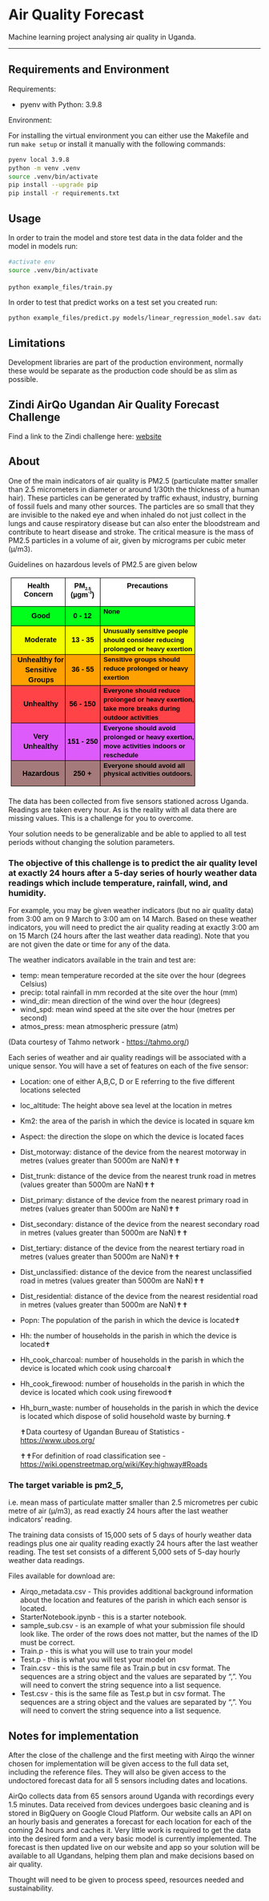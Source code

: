 # Air Quality Forecast

Machine learning project analysing air quality in Uganda.

---
## Requirements and Environment

Requirements:
- pyenv with Python: 3.9.8

Environment: 

For installing the virtual environment you can either use the Makefile and run `make setup` or install it manually with the following commands: 

```Bash
pyenv local 3.9.8
python -m venv .venv
source .venv/bin/activate
pip install --upgrade pip
pip install -r requirements.txt
```

## Usage

In order to train the model and store test data in the data folder and the model in models run:

```bash
#activate env
source .venv/bin/activate

python example_files/train.py  
```

In order to test that predict works on a test set you created run:

```bash
python example_files/predict.py models/linear_regression_model.sav data/X_test.csv data/y_test.csv
```

## Limitations

Development libraries are part of the production environment, normally these would be separate as the production code should be as slim as possible.

## Zindi AirQo Ugandan Air Quality Forecast Challenge

Find a link to the Zindi challenge here:
[website](https://zindi.africa/competitions/airqo-ugandan-air-quality-forecast-challenge)

## About

One of the main indicators of air quality is PM2.5 (particulate matter smaller than 2.5 micrometers in diameter or around 1/30th the thickness of a human hair). These particles can be generated by traffic exhaust, industry, burning of fossil fuels and many other sources. The particles are so small that they are invisible to the naked eye and when inhaled do not just collect in the lungs and cause respiratory disease but can also enter the bloodstream and contribute to heart disease and stroke. The critical measure is the mass of PM2.5 particles in a volume of air, given by micrograms per cubic meter (µ/m3).

Guidelines on hazardous levels of PM2.5 are given below

!["Guidelines"](/images/guidelines.png?raw=true "Guidelines")

The data has been collected from five sensors stationed across Uganda. Readings are taken every hour. As is the reality with all data there are missing values. This is a challenge for you to overcome.

Your solution needs to be generalizable and be able to applied to all test periods without changing the solution parameters.

### The objective of this challenge is to predict the air quality level at exactly 24 hours after a 5-day series of hourly weather data readings which include temperature, rainfall, wind, and humidity.

For example, you may be given weather indicators (but no air quality data) from 3:00 am on 9 March to 3:00 am on 14 March. Based on these weather indicators, you will need to predict the air quality reading at exactly 3:00 am on 15 March (24 hours after the last weather data reading). 
Note that you are not given the date or time for any of the data.

The weather indicators available in the train and test are:

* temp: mean temperature recorded at the site over the hour (degrees Celsius)
* precip: total rainfall in mm recorded at the site over the hour (mm)
* wind_dir: mean direction of the wind over the hour (degrees)
* wind_spd: mean wind speed at the site over the hour (metres per second)
* atmos_press: mean atmospheric pressure (atm)

(Data courtesy of Tahmo network - https://tahmo.org/)

Each series of weather and air quality readings will be associated with a unique sensor. You will have a set of features on each of the five sensor:

* Location: one of either A,B,C, D or E referring to the five different locations selected
* loc_altitude: The height above sea level at the location in metres
* Km2: the area of the parish in which the device is located in square km
* Aspect: the direction the slope on which the device is located faces
* Dist_motorway: distance of the device from the nearest motorway in metres (values greater than 5000m are NaN)✝✝
* Dist_trunk: distance of the device from the nearest trunk road in metres (values greater than 5000m are NaN)✝✝
* Dist_primary: distance of the device from the nearest primary road in metres (values greater than 5000m are NaN)✝✝
* Dist_secondary: distance of the device from the nearest secondary road in metres (values greater than 5000m are NaN)✝✝
* Dist_tertiary: distance of the device from the nearest tertiary road in metres (values greater than 5000m are NaN)✝✝
* Dist_unclassified: distance of the device from the nearest unclassified road in metres (values greater than 5000m are NaN)✝✝
* Dist_residential: distance of the device from the nearest residential road in metres (values greater than 5000m are NaN)✝✝
* Popn: The population of the parish in which the device is located✝
* Hh: the number of households in the parish in which the device is located✝
* Hh_cook_charcoal: number of households in the parish in which the device is located which cook using charcoal✝
* Hh_cook_firewood: number of households in the parish in which the device is located which cook using firewood✝
* Hh_burn_waste: number of households in the parish in which the device is located which dispose of solid household waste by burning.✝

    ✝Data courtesy of Ugandan Bureau of Statistics - https://www.ubos.org/

    ✝✝For definition of road classification see - https://wiki.openstreetmap.org/wiki/Key:highway#Roads

### The target variable is pm2_5,
i.e. mean mass of particulate matter smaller than 2.5 micrometres per cubic metre of air (µ/m3), as read exactly 24 hours after the last weather indicators’ reading.

The training data consists of 15,000 sets of 5 days of hourly weather data readings plus one air quality reading exactly 24 hours after the last weather reading. The test set consists of a different 5,000 sets of 5-day hourly weather data readings.

Files available for download are:

* Airqo_metadata.csv - This provides additional background information about the location and features of the parish in which each sensor is located.
* StarterNotebook.ipynb - this is a starter notebook.
* sample_sub.csv - is an example of what your submission file should look like. The order of the rows does not matter, but the names of the ID must be correct.
* Train.p - this is what you will use to train your model
* Test.p - this is what you will test your model on
* Train.csv - this is the same file as Train.p but in csv format. The sequences are a string object and the values are separated by “,”. You will need to convert the string sequence into a list sequence.
* Test.csv - this is the same file as Test.p but in csv format. The sequences are a string object and the values are separated by “,”. You will need to convert the string sequence into a list sequence.

## Notes for implementation

After the close of the challenge and the first meeting with Airqo the winner chosen for implementation will be given access to the full data set, including the reference files. They will also be given access to the undoctored forecast data for all 5 sensors including dates and locations.

AirQo collects data from 65 sensors around Uganda with recordings every 1.5 minutes. Data received from devices undergoes basic cleaning and is stored in BigQuery on Google Cloud Platform. Our website calls an API on an hourly basis and generates a forecast for each location for each of the coming 24 hours and caches it. Very little work is required to get the data into the desired form and a very basic model is currently implemented. The forecast is then updated live on our website and app so your solution will be available to all Ugandans, helping them plan and make decisions based on air quality.

Thought will need to be given to process speed, resources needed and sustainability.
